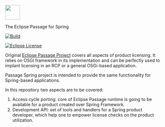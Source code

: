<img src="https://github.com/eclipse/passage/blob/master/bundles/org.eclipse.passage.ldc/images/topiclabel/menu_item.png" width="48px" height="48px" />

The Eclipse Passage for Spring
     
[![Build](https://github.com/eclipse/passage-spring/workflows/Java%20CI/badge.svg)](https://github.com/eclipse/passage-spring/actions?query=workflow%3A%22Java+CI%22)

[![Eclipse License](https://img.shields.io/badge/license-EPL--2.0-brightgreen.svg)](https://github.com/eclipse/passage-spring/blob/master/LICENSE)

Original [Eclipse Passage Project](https://github.com/eclipse/passage)
covers all aspects of product licensing. 
It relies on OSGi framework in its implementation 
and can be perfectly used to implant licensing in an RCP 
or a general OSGi-based application. 

Passage Spring project is intended to provide the same functionality 
for Spring-based applications. 

In this repository two aspects are to be covered:
1. Access cycle porting: core of Eclipse Passage runtime is going to be 
   available for a product created over Spring Framework.
2. Development API: set of tools and handlers for a Spring product developer, 
   which help one to empower license checks on the product utilization.      
